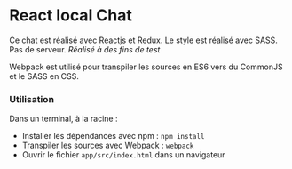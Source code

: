 # React local Chat

Ce chat est réalisé avec Reactjs et Redux.
Le style est réalisé avec SASS.
Pas de serveur.
_Réalisé à des fins de test_

Webpack est utilisé pour transpiler les sources en ES6 vers du CommonJS et le SASS en CSS.

### Utilisation

Dans un terminal, à la racine :
- Installer les dépendances avec npm : `npm install`
- Transpiler les sources avec Webpack : `webpack`
- Ouvrir le fichier `app/src/index.html` dans un navigateur
